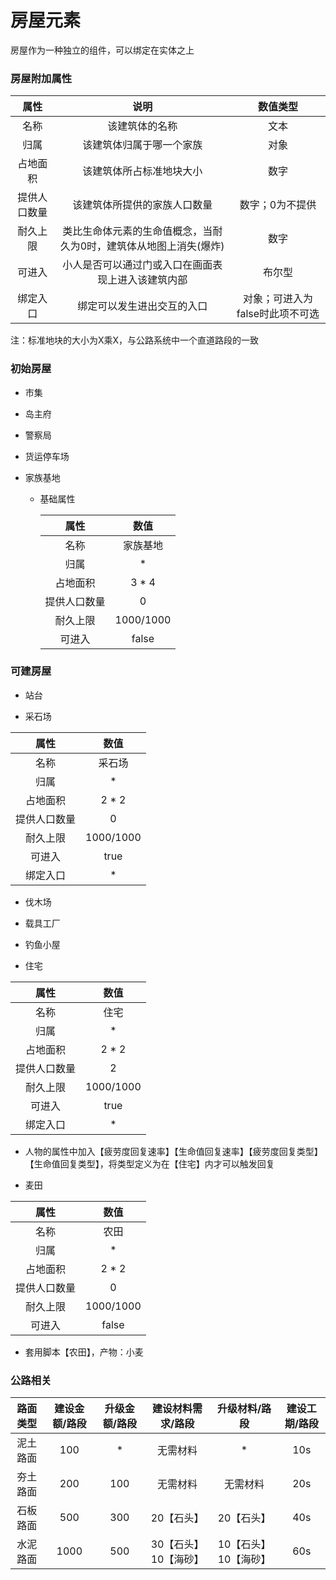 # 房屋元素

房屋作为一种独立的组件，可以绑定在实体之上

### 房屋附加属性


|     属性     |                             说明                             |            数值类型             |
| :----------: | :----------------------------------------------------------: | :-----------------------------: |
|     名称     |                        该建筑体的名称                        |              文本               |
|     归属     |                   该建筑体归属于哪一个家族                   |              对象               |
|   占地面积   |                   该建筑体所占标准地块大小                   |              数字               |
| 提供人口数量 |                 该建筑体所提供的家族人口数量                 |         数字；0为不提供         |
|   耐久上限   | 类比生命体元素的生命值概念，当耐久为0时，建筑体从地图上消失(爆炸) |              数字               |
|    可进入    |      小人是否可以通过门或入口在画面表现上进入该建筑内部      |             布尔型              |
|   绑定入口   |                  绑定可以发生进出交互的入口                  | 对象；可进入为false时此项不可选 |

注：标准地块的大小为X乘X，与公路系统中一个直道路段的一致

### 初始房屋

- 市集

- 岛主府

- 警察局

- 货运停车场

- 家族基地

  - 基础属性

    |     属性     |   数值    |
    | :----------: | :-------: |
    |     名称     | 家族基地  |
    |     归属     |     *     |
    |   占地面积   |   3 * 4   |
    | 提供人口数量 |     0     |
    |   耐久上限   | 1000/1000 |
    |    可进入    |   false   |


### 可建房屋

- 站台

- 采石场


|     属性     |   数值    |
| :----------: | :-------: |
|     名称     |  采石场   |
|     归属     |     *     |
|   占地面积   |   2 * 2   |
| 提供人口数量 |     0     |
|   耐久上限   | 1000/1000 |
|    可进入    |   true    |
|   绑定入口   |     *     |

- 伐木场

- 载具工厂

- 钓鱼小屋

- 住宅


|     属性     |   数值    |
| :----------: | :-------: |
|     名称     |   住宅    |
|     归属     |     *     |
|   占地面积   |   2 * 2   |
| 提供人口数量 |     2     |
|   耐久上限   | 1000/1000 |
|    可进入    |   true    |
|   绑定入口   |     *     |

  - 人物的属性中加入【疲劳度回复速率】【生命值回复速率】【疲劳度回复类型】【生命值回复类型】，将类型定义为在【住宅】内才可以触发回复

- 麦田


|     属性     |   数值    |
| :----------: | :-------: |
|     名称     |   农田    |
|     归属     |     *     |
|   占地面积   |   2 * 2   |
| 提供人口数量 |     0     |
|   耐久上限   | 1000/1000 |
|    可进入    |   false   |

  - 套用脚本【农田】，产物：小麦

### 公路相关


| 路面类型 | 建设金额/路段 | 升级金额/路段 |  建设材料需求/路段   |    升级材料/路段     | 建设工期/路段 |
| :------: | :-----------: | :-----------: | :------------------: | :------------------: | :-----------: |
| 泥土路面 |      100      |       *       |       无需材料       |          *           |      10s      |
| 夯土路面 |      200      |      100      |       无需材料       |       无需材料       |      20s      |
| 石板路面 |      500      |      300      |      20【石头】      |      20【石头】      |      40s      |
| 水泥路面 |     1000      |      500      | 30【石头】10【海砂】 | 10【石头】10【海砂】 |      60s      |



















